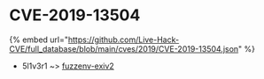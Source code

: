 # CVE-2019-13504
{% embed url="https://github.com/Live-Hack-CVE/full_database/blob/main/cves/2019/CVE-2019-13504.json" %}

* 5l1v3r1 ~> [fuzzenv-exiv2](https://www.alice-snow.ru/2019/database/cve-2019-13504/fuzzenv-exiv2-5l1v3r1)